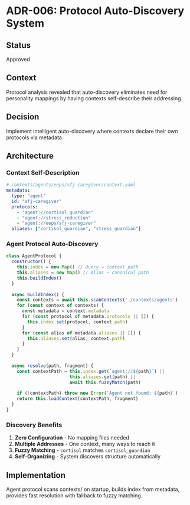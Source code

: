 # ADR-006: Protocol Auto-Discovery System

## Status
Approved

## Context  
Protocol analysis revealed that auto-discovery eliminates need for personality mappings by having contexts self-describe their addressing.

## Decision
Implement intelligent auto-discovery where contexts declare their own protocols via metadata.

## Architecture

### Context Self-Description
```yaml
# contexts/agents/eeps/sfj-caregiver/context.yaml
metadata:
  type: "agent"
  id: "sfj-caregiver"
  protocols:
    - "agent://cortisol_guardian"
    - "agent://stress_reduction"
    - "agent://eeps/sfj-caregiver"
  aliases: ["cortisol_guardian", "stress_guardian"]
```

### Agent Protocol Auto-Discovery
```javascript
class AgentProtocol {
  constructor() {
    this.index = new Map() // Query → context path
    this.aliases = new Map() // Alias → canonical path
    this.buildIndex()
  }
  
  async buildIndex() {
    const contexts = await this.scanContexts('./contexts/agents')
    for (const context of contexts) {
      const metadata = context.metadata
      for (const protocol of metadata.protocols || []) {
        this.index.set(protocol, context.path)
      }
      for (const alias of metadata.aliases || []) {
        this.aliases.set(alias, context.path)
      }
    }
  }
  
  async resolve(path, fragment) {
    const contextPath = this.index.get(`agent://${path}`) || 
                        this.aliases.get(path) ||
                        await this.fuzzyMatch(path)
    
    if (!contextPath) throw new Error(`Agent not found: ${path}`)
    return this.loadContext(contextPath, fragment)
  }
}
```

### Discovery Benefits
1. **Zero Configuration** - No mapping files needed
2. **Multiple Addresses** - One context, many ways to reach it
3. **Fuzzy Matching** - `cortisol` matches `cortisol_guardian`
4. **Self-Organizing** - System discovers structure automatically

## Implementation
Agent protocol scans contexts/ on startup, builds index from metadata, provides fast resolution with fallback to fuzzy matching.